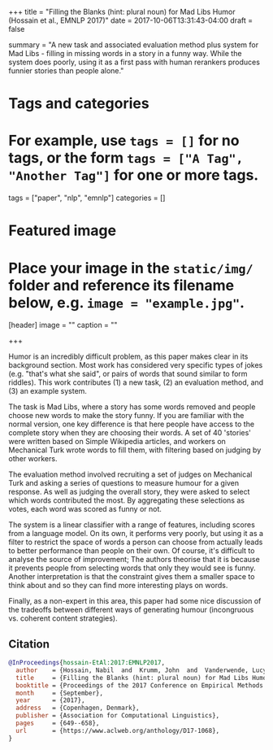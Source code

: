 +++
title = "Filling the Blanks (hint: plural noun) for Mad Libs Humor (Hossain et al., EMNLP 2017)"
date = 2017-10-06T13:31:43-04:00
draft = false

summary = "A new task and associated evaluation method plus system for Mad Libs - filling in missing words in a story in a funny way. While the system does poorly, using it as a first pass with human rerankers produces funnier stories than people alone."

# Tags and categories
# For example, use `tags = []` for no tags, or the form `tags = ["A Tag", "Another Tag"]` for one or more tags.
tags = ["paper", "nlp", "emnlp"]
categories = []

# Featured image
# Place your image in the `static/img/` folder and reference its filename below, e.g. `image = "example.jpg"`.
[header]
image = ""
caption = ""

+++

Humor is an incredibly difficult problem, as this paper makes clear in its background section.
Most work has considered very specific types of jokes (e.g. "that's what she said", or pairs of words that sound similar to form riddles).
This work contributes (1) a new task, (2) an evaluation method, and (3) an example system.

The task is Mad Libs, where a story has some words removed and people choose new words to make the story funny.
If you are familiar with the normal version, one key difference is that here people have access to the complete story when they are choosing their words.
A set of 40 'stories' were written based on Simple Wikipedia articles, and workers on Mechanical Turk wrote words to fill them, with filtering based on judging by other workers.

The evaluation method involved recruiting a set of judges on Mechanical Turk and asking a series of questions to measure humour for a given response.
As well as judging the overall story, they were asked to select which words contributed the most.
By aggregating these selections as votes, each word was scored as funny or not.

The system is a linear classifier with a range of features, including scores from a language model.
On its own, it performs very poorly, but using it as a filter to restrict the space of words a person can choose from actually leads to better performance than people on their own.
Of course, it's difficult to analyse the source of improvement;
The authors theorise that it is because it prevents people from selecting words that only they would see is funny.
Another interpretation is that the constraint gives them a smaller space to think about and so they can find more interesting plays on words.

Finally, as a non-expert in this area, this paper had some nice discussion of the tradeoffs between different ways of generating humour (incongruous vs. coherent content strategies).

## Citation

```bibtex
@InProceedings{hossain-EtAl:2017:EMNLP2017,
  author    = {Hossain, Nabil  and  Krumm, John  and  Vanderwende, Lucy  and  Horvitz, Eric  and  Kautz, Henry},
  title     = {Filling the Blanks (hint: plural noun) for Mad Libs Humor},
  booktitle = {Proceedings of the 2017 Conference on Empirical Methods in Natural Language Processing},
  month     = {September},
  year      = {2017},
  address   = {Copenhagen, Denmark},
  publisher = {Association for Computational Linguistics},
  pages     = {649--658},
  url       = {https://www.aclweb.org/anthology/D17-1068},
}

```
